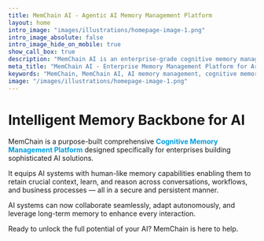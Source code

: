 ```yaml
---
title: MemChain AI - Agentic AI Memory Management Platform
layout: home
intro_image: "images/illustrations/homepage-image-1.png"
intro_image_absolute: false
intro_image_hide_on_mobile: true
show_call_box: true
description: "MemChain AI is an enterprise-grade cognitive memory management platform for AI systems. Unlock intelligent memory capabilities, persistent context retention, and seamless AI collaboration with MemChain's comprehensive memory backbone."
meta_title: "MemChain AI - Enterprise Memory Management Platform for Artificial Intelligence"
keywords: "MemChain, MemChain AI, AI memory management, cognitive memory platform, enterprise AI, agentic AI, AI memory backbone, artificial intelligence memory"
image: "/images/illustrations/homepage-image-1.png"
---
```


# Intelligent Memory Backbone for AI

MemChain is a purpose-built comprehensive <span style="color: #009ede; font-weight: bold">Cognitive Memory Management Platform</span> designed specifically for enterprises building sophisticated AI solutions. 

It equips AI systems with human-like memory capabilities enabling them to retain crucial context, learn, and reason across conversations, workflows, and business processes — all in a secure and persistent manner.

AI systems can now collaborate seamlessly, adapt autonomously, and leverage long-term memory to enhance every interaction.

Ready to unlock the full potential of your AI? MemChain is here to help.
